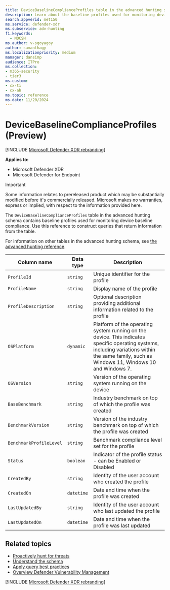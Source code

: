 ```yaml
---
title: DeviceBaselineComplianceProfiles table in the advanced hunting schema
description: Learn about the baseline profiles used for monitoring device baseline compliance in the DeviceBaselineComplianceProfiles table in the advanced hunting schema.
search.appverid: met150
ms.service: defender-xdr
ms.subservice: adv-hunting
f1.keywords: 
  - NOCSH
ms.author: v-sgoyagoy
author: samanthagy
ms.localizationpriority: medium
manager: dansimp
audience: ITPro
ms.collection: 
- m365-security
- tier3
ms.custom: 
- cx-ti
- cx-ah
ms.topic: reference
ms.date: 11/20/2024
---
```


# DeviceBaselineComplianceProfiles (Preview)

[!INCLUDE [Microsoft Defender XDR rebranding](../includes/microsoft-defender.md)]


**Applies to:**
- Microsoft Defender XDR
- Microsoft Defender for Endpoint

> [!IMPORTANT]
> Some information relates to prereleased product which may be substantially modified before it's commercially released. Microsoft makes no warranties, express or implied, with respect to the information provided here.

The `DeviceBaselineComplianceProfiles` table in the advanced hunting schema contains baseline profiles used for monitoring device baseline compliance. Use this reference to construct queries that return information from the table.

For information on other tables in the advanced hunting schema, see [the advanced hunting reference](advanced-hunting-schema-tables.md).

| Column name | Data type | Description |
|-------------|-----------|-------------|
| `ProfileId` | `string` | Unique identifier for the profile |
| `ProfileName` | `string` | Display name of the profile |
| `ProfileDescription` | `string` | Optional description providing additional information related to the profile |
| `OSPlatform` | `dynamic` | Platform of the operating system running on the device. This indicates specific operating systems, including variations within the same family, such as Windows 11, Windows 10 and Windows 7.  |
| `OSVersion` | `string` | Version of the operating system running on the device |
| `BaseBenchmark` | `string` | Industry benchmark on top of which the profile was created |
| `BenchmarkVersion` | `string` | Version of the industry benchmark on top of which the profile was created  |
| `BenchmarkProfileLevel` | `string` | Benchmark compliance level set for the profile |
| `Status` | `boolean` | Indicator of the profile status - can be Enabled or Disabled |
| `CreatedBy` | `string` | Identity of the user account who created the profile |
| `CreatedOn` | `datetime` | Date and time when the profile was created |
| `LastUpdatedBy` | `string` | Identity of the user account who last updated the profile |
| `LastUpdatedOn` | `datetime` | Date and time when the profile was last updated |


## Related topics

- [Proactively hunt for threats](advanced-hunting-overview.md)
- [Understand the schema](advanced-hunting-schema-tables.md)
- [Apply query best practices](advanced-hunting-best-practices.md)
- [Overview Defender Vulnerability Management](/windows/security/threat-protection/microsoft-defender-atp/next-gen-threat-and-vuln-mgt)

[!INCLUDE [Microsoft Defender XDR rebranding](../includes/defender-m3d-techcommunity.md)]
